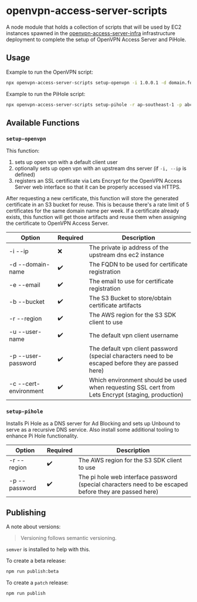 # openvpn-access-server-scripts

A node module that holds a collection of scripts that will be used by EC2 instances spawned in the [openvpn-access-server-infra](https://github.com/pejulian/openvpn-access-server-infra) infrastructure deployment to complete the setup of OpenVPN Access Server and PiHole.

## Usage

Example to run the OpenVPN script:

```bash
npx openvpn-access-server-scripts setup-openvpn -i 1.0.0.1 -d domain.foo-bar.com -e foo@bar.com -b foo-bar-bucket -r ap-southeast-1 -u user -p 123@abc -c staging
```

Example to run the PiHole script:

```bash
npx openvpn-access-server-scripts setup-pihole -r ap-southeast-1 -p abc!@123
```
## Available Functions

### `setup-openvpn`

This function:

1. sets up open vpn with a default client user
2. optionally sets up open vpn with an upstream dns server (if `-i, --ip` is defined)
3. registers an SSL certificate via Lets Encrypt for the OpenVPN Access Server web interface so that it can be properly accessed via HTTPS.

After requesting a new certificate, this function will store the generated certificate in an S3 bucket for reuse. This is because there's a rate limit of 5 certificates for the same domain name per week. If a certificate already exists, this function will get those artifacts and reuse them when assigning the certificate to OpenVPN Access Server. 

| Option                | Required           | Description                                                                                         |
| --------------------- | ------------------ | --------------------------------------------------------------------------------------------------- |
| -i --ip               | :x:                | The private ip address of the upstream dns ec2 instance                                             |
| -d --domain-name      | :heavy_check_mark: | The FQDN to be used for certificate registration                                                    |
| -e --email            | :heavy_check_mark: | The email to use for certificate registration                                                       |
| -b --bucket           | :heavy_check_mark: | The S3 Bucket to store/obtain certificate artifacts                                                 |
| -r --region           | :heavy_check_mark: | The AWS region for the S3 SDK client to use                                                         |
| -u --user-name        | :heavy_check_mark: | The default vpn client username                                                                     |
| -p --user-password    | :heavy_check_mark: | The default vpn client password (special characters need to be escaped before they are passed here) |
| -c --cert-environment | :heavy_check_mark: | Which environment should be used when requesting SSL cert from Lets Encrypt (staging, production)   |
### `setup-pihole`

Installs Pi Hole as a DNS server for Ad Blocking and sets up Unbound to serve as a recursive DNS service.
Also install some additional tooling to enhance Pi Hole functionality.

 | Option        | Required           | Description                                                                                            |
 | ------------- | ------------------ | ------------------------------------------------------------------------------------------------------ |
 | -r --region   | :heavy_check_mark: | The AWS region for the S3 SDK client to use                                                            |
 | -p --password | :heavy_check_mark: | The pi hole web interface password (special characters need to be escaped before they are passed here) |

## Publishing

A note about versions:

> Versioning follows semantic versioning. 

`semver` is installed to help with this.

To create a beta release:

```bash
npm run publish:beta
```

To create a `patch` release:

```bash
npm run publish
```